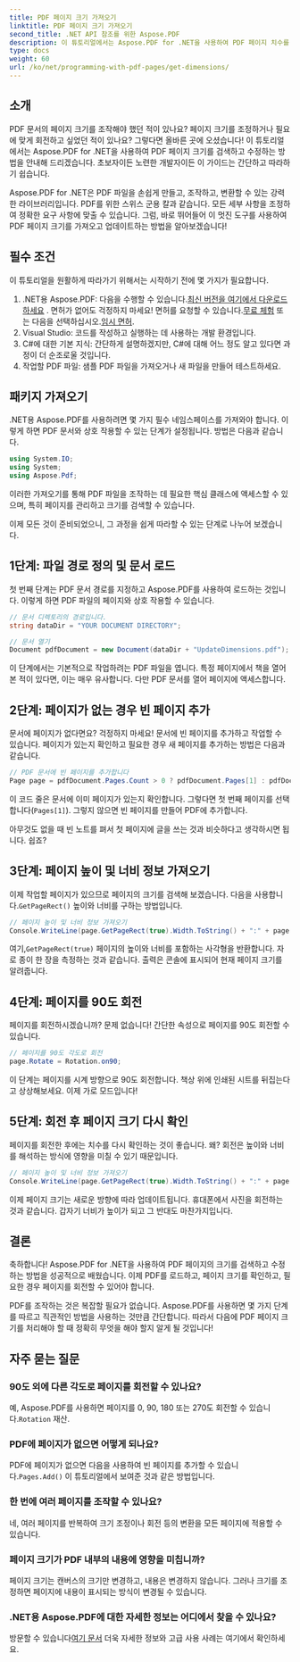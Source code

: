 ```yaml
---
title: PDF 페이지 크기 가져오기
linktitle: PDF 페이지 크기 가져오기
second_title: .NET API 참조를 위한 Aspose.PDF
description: 이 튜토리얼에서는 Aspose.PDF for .NET을 사용하여 PDF 페이지 치수를 가져오고 조작을 수행하는 방법을 설명합니다. 자세한 단계를 제공하여 프로세스를 안내합니다.
type: docs
weight: 60
url: /ko/net/programming-with-pdf-pages/get-dimensions/
---
```

## 소개

PDF 문서의 페이지 크기를 조작해야 했던 적이 있나요? 페이지 크기를 조정하거나 필요에 맞게 회전하고 싶었던 적이 있나요? 그렇다면 올바른 곳에 오셨습니다! 이 튜토리얼에서는 Aspose.PDF for .NET을 사용하여 PDF 페이지 크기를 검색하고 수정하는 방법을 안내해 드리겠습니다. 초보자이든 노련한 개발자이든 이 가이드는 간단하고 따라하기 쉽습니다.

Aspose.PDF for .NET은 PDF 파일을 손쉽게 만들고, 조작하고, 변환할 수 있는 강력한 라이브러리입니다. PDF를 위한 스위스 군용 칼과 같습니다. 모든 세부 사항을 조정하여 정확한 요구 사항에 맞출 수 있습니다. 그럼, 바로 뛰어들어 이 멋진 도구를 사용하여 PDF 페이지 크기를 가져오고 업데이트하는 방법을 알아보겠습니다!

## 필수 조건

이 튜토리얼을 원활하게 따라가기 위해서는 시작하기 전에 몇 가지가 필요합니다.

1.  .NET용 Aspose.PDF: 다음을 수행할 수 있습니다.[최신 버전을 여기에서 다운로드하세요](https://releases.aspose.com/pdf/net/) . 면허가 없어도 걱정하지 마세요! 면허를 요청할 수 있습니다.[무료 체험](https://releases.aspose.com/) 또는 다음을 선택하십시오.[임시 면허](https://purchase.aspose.com/temporary-license/).
2. Visual Studio: 코드를 작성하고 실행하는 데 사용하는 개발 환경입니다.
3. C#에 대한 기본 지식: 간단하게 설명하겠지만, C#에 대해 어느 정도 알고 있다면 과정이 더 순조로울 것입니다.
4. 작업할 PDF 파일: 샘플 PDF 파일을 가져오거나 새 파일을 만들어 테스트하세요.

## 패키지 가져오기

.NET용 Aspose.PDF를 사용하려면 몇 가지 필수 네임스페이스를 가져와야 합니다. 이렇게 하면 PDF 문서와 상호 작용할 수 있는 단계가 설정됩니다. 방법은 다음과 같습니다.

```csharp
using System.IO;
using System;
using Aspose.Pdf;
```

이러한 가져오기를 통해 PDF 파일을 조작하는 데 필요한 핵심 클래스에 액세스할 수 있으며, 특히 페이지를 관리하고 크기를 검색할 수 있습니다.

이제 모든 것이 준비되었으니, 그 과정을 쉽게 따라할 수 있는 단계로 나누어 보겠습니다.

## 1단계: 파일 경로 정의 및 문서 로드

첫 번째 단계는 PDF 문서 경로를 지정하고 Aspose.PDF를 사용하여 로드하는 것입니다. 이렇게 하면 PDF 파일의 페이지와 상호 작용할 수 있습니다.

```csharp
// 문서 디렉토리의 경로입니다.
string dataDir = "YOUR DOCUMENT DIRECTORY";

// 문서 열기
Document pdfDocument = new Document(dataDir + "UpdateDimensions.pdf");
```

이 단계에서는 기본적으로 작업하려는 PDF 파일을 엽니다. 특정 페이지에서 책을 열어본 적이 있다면, 이는 매우 유사합니다. 다만 PDF 문서를 열어 페이지에 액세스합니다.

## 2단계: 페이지가 없는 경우 빈 페이지 추가

문서에 페이지가 없다면요? 걱정하지 마세요! 문서에 빈 페이지를 추가하고 작업할 수 있습니다. 페이지가 있는지 확인하고 필요한 경우 새 페이지를 추가하는 방법은 다음과 같습니다.

```csharp
// PDF 문서에 빈 페이지를 추가합니다
Page page = pdfDocument.Pages.Count > 0 ? pdfDocument.Pages[1] : pdfDocument.Pages.Add();
```

이 코드 줄은 문서에 이미 페이지가 있는지 확인합니다. 그렇다면 첫 번째 페이지를 선택합니다(`Pages[1]`). 그렇지 않으면 빈 페이지를 만들어 PDF에 추가합니다.

아무것도 없을 때 빈 노트를 펴서 첫 페이지에 글을 쓰는 것과 비슷하다고 생각하시면 됩니다. 쉽죠?

## 3단계: 페이지 높이 및 너비 정보 가져오기

 이제 작업할 페이지가 있으므로 페이지의 크기를 검색해 보겠습니다. 다음을 사용합니다.`GetPageRect()` 높이와 너비를 구하는 방법입니다.

```csharp
// 페이지 높이 및 너비 정보 가져오기
Console.WriteLine(page.GetPageRect(true).Width.ToString() + ":" + page.GetPageRect(true).Height.ToString());
```

 여기,`GetPageRect(true)` 페이지의 높이와 너비를 포함하는 사각형을 반환합니다. 자로 종이 한 장을 측정하는 것과 같습니다. 출력은 콘솔에 표시되어 현재 페이지 크기를 알려줍니다.

## 4단계: 페이지를 90도 회전

페이지를 회전하시겠습니까? 문제 없습니다! 간단한 속성으로 페이지를 90도 회전할 수 있습니다.

```csharp
// 페이지를 90도 각도로 회전
page.Rotate = Rotation.on90;
```

이 단계는 페이지를 시계 방향으로 90도 회전합니다. 책상 위에 인쇄된 시트를 뒤집는다고 상상해보세요. 이제 가로 모드입니다!

## 5단계: 회전 후 페이지 크기 다시 확인

페이지를 회전한 후에는 치수를 다시 확인하는 것이 좋습니다. 왜? 회전은 높이와 너비를 해석하는 방식에 영향을 미칠 수 있기 때문입니다.

```csharp
// 페이지 높이 및 너비 정보 가져오기
Console.WriteLine(page.GetPageRect(true).Width.ToString() + ":" + page.GetPageRect(true).Height.ToString());
```

이제 페이지 크기는 새로운 방향에 따라 업데이트됩니다. 휴대폰에서 사진을 회전하는 것과 같습니다. 갑자기 너비가 높이가 되고 그 반대도 마찬가지입니다.


## 결론

축하합니다! Aspose.PDF for .NET을 사용하여 PDF 페이지의 크기를 검색하고 수정하는 방법을 성공적으로 배웠습니다. 이제 PDF를 로드하고, 페이지 크기를 확인하고, 필요한 경우 페이지를 회전할 수 있어야 합니다.

PDF를 조작하는 것은 복잡할 필요가 없습니다. Aspose.PDF를 사용하면 몇 가지 단계를 따르고 직관적인 방법을 사용하는 것만큼 간단합니다. 따라서 다음에 PDF 페이지 크기를 처리해야 할 때 정확히 무엇을 해야 할지 알게 될 것입니다!

## 자주 묻는 질문

### 90도 외에 다른 각도로 페이지를 회전할 수 있나요?
 예, Aspose.PDF를 사용하면 페이지를 0, 90, 180 또는 270도 회전할 수 있습니다.`Rotation` 재산.

### PDF에 페이지가 없으면 어떻게 되나요?
 PDF에 페이지가 없으면 다음을 사용하여 빈 페이지를 추가할 수 있습니다.`Pages.Add()` 이 튜토리얼에서 보여준 것과 같은 방법입니다.

### 한 번에 여러 페이지를 조작할 수 있나요?
네, 여러 페이지를 반복하여 크기 조정이나 회전 등의 변환을 모든 페이지에 적용할 수 있습니다.

### 페이지 크기가 PDF 내부의 내용에 영향을 미칩니까?
페이지 크기는 캔버스의 크기만 변경하고, 내용은 변경하지 않습니다. 그러나 크기를 조정하면 페이지에 내용이 표시되는 방식이 변경될 수 있습니다.

### .NET용 Aspose.PDF에 대한 자세한 정보는 어디에서 찾을 수 있나요?
 방문할 수 있습니다[여기 문서](https://reference.aspose.com/pdf/net/) 더욱 자세한 정보와 고급 사용 사례는 여기에서 확인하세요.